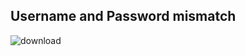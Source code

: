 


## Username and Password mismatch

![download](https://github.com/ISHA-2112/ISHA-DESAI-ISS-ASSIGNMENT/assets/89999331/ffa4c3fd-79b3-4298-a354-c10a00363131)
